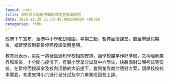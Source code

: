 ```yaml
---
layout: post
title: 學校周三起暫停面授課堂至聖誕假期
date: 2020-11-29 21:50:49.000000000 +08:00
categories: rthk
---
```


政府下午宣布，全港中小學和幼椎園，星期三起，暫停面授課堂，直至聖誕假期後，補習學校則要暫停面授課堂兩星期。

教育局表示，星期一將發信通知學校相關安排，讓學校盡早作好準備，又稱理解業界和家長，十分關心疫情下，有關小學呈分試及中六學生，快將面對公開考試等安排，在暫停面授課堂及校內活動的大前提下，會與業界商討應對方案，讓學校按校本需要，考慮安排小六進行呈分試及中六畢業班回校上課。
